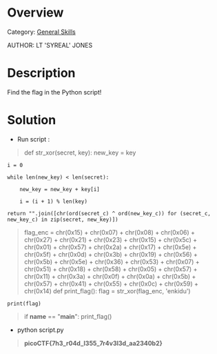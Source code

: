 # Overview 
Category: [General Skills]()

AUTHOR: LT 'SYREAL' JONES

# Description
Find the flag in the Python script!

# Solution
- Run script :
  
>def str_xor(secret, key):
    new_key = key

    i = 0

    while len(new_key) < len(secret):

        new_key = new_key + key[i]

        i = (i + 1) % len(key)

    return "".join([chr(ord(secret_c) ^ ord(new_key_c)) for (secret_c, new_key_c) in zip(secret, new_key)])
>flag_enc = chr(0x15) + chr(0x07) + chr(0x08) + chr(0x06) + chr(0x27) + chr(0x21) + chr(0x23) + chr(0x15) + chr(0x5c) + chr(0x01) + chr(0x57) + chr(0x2a) + chr(0x17) + chr(0x5e) + chr(0x5f) + chr(0x0d) + chr(0x3b) + chr(0x19) + chr(0x56) + chr(0x5b) + chr(0x5e) + chr(0x36) + chr(0x53) + chr(0x07) + chr(0x51) + chr(0x18) + chr(0x58) + chr(0x05) + chr(0x57) + chr(0x11) + chr(0x3a) + chr(0x0f) + chr(0x0a) + chr(0x5b) + chr(0x57) + chr(0x41) + chr(0x55) + chr(0x0c) + chr(0x59) + chr(0x14)
>def print_flag():
    flag = str_xor(flag_enc, 'enkidu')

    print(flag)
>if __name__ == "__main__":
    print_flag()

- python script.py
>**picoCTF{7h3_r04d_l355_7r4v3l3d_aa2340b2}**
